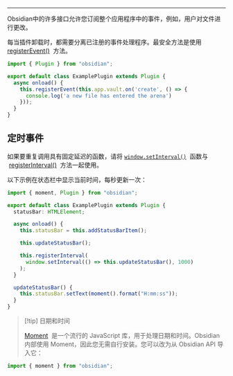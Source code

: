 
---
Obsidian中的许多接口允许您订阅整个应用程序中的事件，例如，用户对文件进行更改。

每当插件卸载时，都需要分离已注册的事件处理程序。最安全方法是使用 [registerEvent()](https://docs.obsidian.md/Reference/TypeScript+API/Component/registerEvent)  方法。

```ts
import { Plugin } from "obsidian";

export default class ExamplePlugin extends Plugin {
  async onload() {
    this.registerEvent(this.app.vault.on('create', () => {
      console.log('a new file has entered the arena')
    }));
  }
}
```

## 定时事件

如果要重复调用具有固定延迟的函数，请将 [`window.setInterval()`](https://developer.mozilla.org/en-US/docs/Web/API/setInterval)  函数与  [registerInterval()](https://docs.obsidian.md/Reference/TypeScript+API/Component/registerInterval)  方法一起使用。

以下示例在状态栏中显示当前时间，每秒更新一次：

```ts
import { moment, Plugin } from "obsidian";

export default class ExamplePlugin extends Plugin {
  statusBar: HTMLElement;

  async onload() {
    this.statusBar = this.addStatusBarItem();

    this.updateStatusBar();

    this.registerInterval(
      window.setInterval(() => this.updateStatusBar(), 1000)
    );
  }

  updateStatusBar() {
    this.statusBar.setText(moment().format("H:mm:ss"));
  }
}
```


> [!tip] 日期和时间
> 
> [Moment](https://momentjs.com/)  是一个流行的 JavaScript 库，用于处理日期和时间。Obsidian内部使用 Moment，因此您无需自行安装。您可以改为从 Obsidian API 导入它：

```ts
import { moment } from "obsidian";
```

